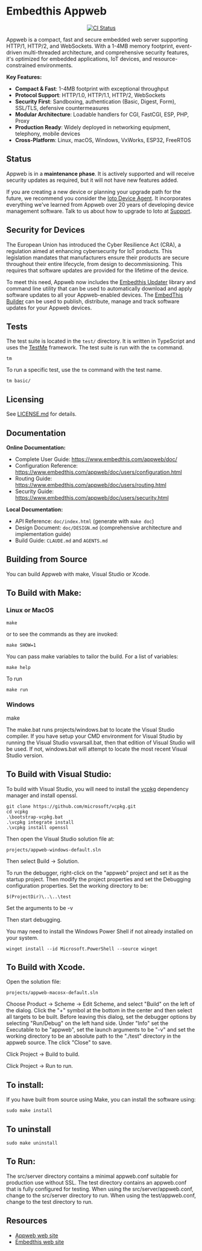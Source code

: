 Embedthis Appweb
===

<p align="center">
  <a
href="https://github.com/embedthis/appweb-core/actions/workflows/ci.yml"><img
src="https://github.com/embedthis/appweb-core/actions/workflows/ci.yml/badge.svg" alt="CI  Status"></a>
</p>

Appweb is a compact, fast and secure embedded web server supporting HTTP/1,
HTTP/2, and WebSockets. With a 1-4MB memory footprint, event-driven
multi-threaded architecture, and comprehensive security features, it's
optimized for embedded applications, IoT devices, and resource-constrained
environments.

**Key Features:**
- **Compact & Fast**: 1-4MB footprint with exceptional throughput
- **Protocol Support**: HTTP/1.0, HTTP/1.1, HTTP/2, WebSockets
- **Security First**: Sandboxing, authentication (Basic, Digest, Form),
SSL/TLS, defensive countermeasures
- **Modular Architecture**: Loadable handlers for CGI, FastCGI, ESP, PHP, Proxy
- **Production Ready**: Widely deployed in networking equipment, telephony,
mobile devices
- **Cross-Platform**: Linux, macOS, Windows, VxWorks, ESP32, FreeRTOS

## Status

Appweb is in a **maintenance phase**. It is actively supported and will receive
security updates as required, but it will not have new features added.

If you are creating a new device or planning your upgrade path for the future,
we recommend you consider the [Ioto Device
Agent](https://www.embedthis.com/ioto/). It incorporates everything we've
learned from Appweb over 20 years of developing device management software.
Talk to us about how to upgrade to Ioto at
[Support](mailto:support@embedthis.com).

## Security for Devices

The European Union has introduced the Cyber Resilience Act (CRA), a regulation
aimed at enhancing cybersecurity for IoT products. This legislation mandates
that manufacturers ensure their products are secure throughout their entire
lifecycle, from design to decommissioning. This requires that software updates
are provided for the lifetime of the device.

To meet this need, Appweb now includes the [Embedthis Updater](src/updater/)
library and command line utility that can be used to automatically download and
apply software updates to all your Appweb-enabled devices. The [EmbedThis
Builder](https://www.embedthis.com/builder/) can be used to publish,
distribute, manage and track software updates for your Appweb devices.

## Tests

The test suite is located in the `test/` directory. It is written in TypeScript
and uses the [TestMe](https://www.embedthis.com/testme/) framework. The test
suite is run with the `tm` command.

    tm

To run a specific test, use the `tm` command with the test name.

    tm basic/

## Licensing

See [LICENSE.md](LICENSE.md) for details.

## Documentation

**Online Documentation:**
- Complete User Guide: https://www.embedthis.com/appweb/doc/
- Configuration Reference:
https://www.embedthis.com/appweb/doc/users/configuration.html
- Routing Guide: https://www.embedthis.com/appweb/doc/users/routing.html
- Security Guide: https://www.embedthis.com/appweb/doc/users/security.html

**Local Documentation:**
- API Reference: `doc/index.html` (generate with `make doc`)
- Design Document: `doc/DESIGN.md` (comprehensive architecture and
implementation guide)
- Build Guide: `CLAUDE.md` and `AGENTS.md`

## Building from Source

You can build Appweb with make, Visual Studio or Xcode.

## To Build with Make:

### Linux or MacOS

    make

or to see the commands as they are invoked:

    make SHOW=1

You can pass make variables to tailor the build. For a list of variables:

	make help

To run

	make run

### Windows

make

The make.bat runs projects/windows.bat to locate the Visual Studio compiler. If
you have setup
your CMD environment for Visual Studio by running the Visual Studio
vsvarsall.bat, then that edition of
Visual Studio will be used. If not, windows.bat will attempt to locate the most
recent Visual Studio version.

## To Build with Visual Studio:

To build with Visual Studio, you will need to install the
[vcpkg](https://vcpkg.io/en/) dependency manager and install openssl.

    git clone https://github.com/microsoft/vcpkg.git
    cd vcpkg
    .\bootstrap-vcpkg.bat
    .\vcpkg integrate install
    .\vcpkg install openssl

Then open the Visual Studio solution file at:

    projects/appweb-windows-default.sln

Then select Build -> Solution.

To run the debugger, right-click on the "appweb" project and set it as the
startup project. Then modify the project properties and set the Debugging
configuration properties. Set the working directory to be:

    $(ProjectDir)\..\..\test

Set the arguments to be
    -v

Then start debugging.

You may need to install the Windows Power Shell if not already installed on
your system.

    winget install --id Microsoft.PowerShell --source winget

## To Build with Xcode.

Open the solution file:

    projects/appweb-macosx-default.sln

Choose Product -> Scheme -> Edit Scheme, and select "Build" on the left of the
dialog. Click the "+" symbol at the bottom in the center and then select all
targets to be built. Before leaving this dialog, set the debugger options by
selecting "Run/Debug" on the left hand side. Under "Info" set the Executable to
be "appweb", set the launch arguments to be "-v" and set the working directory
to be an absolute path to the "./test" directory in the appweb source. The
click "Close" to save.

Click Project -> Build to build.

Click Project -> Run to run.

## To install:

If you have built from source using Make, you can install the software using:

    sudo make install

## To uninstall

    sudo make uninstall

## To Run:

The src/server directory contains a minimal appweb.conf suitable for production
use without SSL. The test directory contains an appweb.conf that is fully
configured for testing. When using the src/server/appweb.conf, change to the
src/server directory to run. When using the test/appweb.conf, change to the
test directory to run.

Resources
---
  - [Appweb web site](https://www.embedthis.com/)
  - [Embedthis web site](https://www.embedthis.com/)
